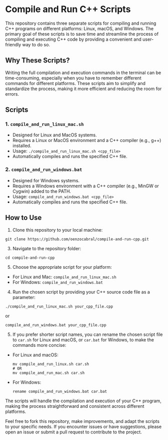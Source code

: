 # Compile and Run C++ Scripts

This repository contains three separate scripts for compiling and running C++ programs on different platforms: Linux, macOS, and Windows. The primary goal of these scripts is to save time and streamline the process of compiling and executing C++ code by providing a convenient and user-friendly way to do so.

## Why These Scripts?

Writing the full compilation and execution commands in the terminal can be time-consuming, especially when you have to remember different commands for different platforms. These scripts aim to simplify and standardize the process, making it more efficient and reducing the room for errors.

## Scripts

### 1. `compile_and_run_linux_mac.sh`

- Designed for Linux and MacOS systems.
- Requires a Linux or MacOS environment and a C++ compiler (e.g., g++) installed.
- Usage: `./compile_and_run_linux_mac.sh <cpp_file>`
- Automatically compiles and runs the specified C++ file.

### 2. `compile_and_run_windows.bat`

- Designed for Windows systems.
- Requires a Windows environment with a C++ compiler (e.g., MinGW or Cygwin) added to the PATH.
- Usage: `compile_and_run_windows.bat <cpp_file>`
- Automatically compiles and runs the specified C++ file.

## How to Use

1. Clone this repository to your local machine:
```
git clone https://github.com/oenzocabral/compile-and-run-cpp.git
```

3. Navigate to the repository folder:
```
cd compile-and-run-cpp
```


5. Choose the appropriate script for your platform:
- For Linux and Mac: `compile_and_run_linux_mac.sh`
- For Windows: `compile_and_run_windows.bat`

4. Run the chosen script by providing your C++ source code file as a parameter:
```
./compile_and_run_linux_mac.sh your_cpp_file.cpp
```

or 

```
compile_and_run_windows.bat your_cpp_file.cpp
```

5. If you prefer shorter script names, you can rename the chosen script file to `car.sh` for Linux and macOS, or `car.bat` for Windows, to make the commands more concise:

- For Linux and macOS:
  ```
  mv compile_and_run_linux.sh car.sh
  # OR
  mv compile_and_run_mac.sh car.sh
  ```

- For Windows:
  ```
  rename compile_and_run_windows.bat car.bat
  ```

The scripts will handle the compilation and execution of your C++ program, making the process straightforward and consistent across different platforms.

Feel free to fork this repository, make improvements, and adapt the scripts to your specific needs. If you encounter issues or have suggestions, please open an issue or submit a pull request to contribute to the project.
